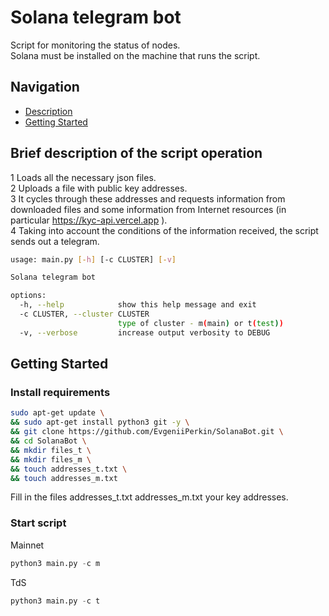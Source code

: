 # Solana telegram bot
Script for monitoring the status of nodes.  
Solana must be installed on the machine that runs the script.

## Navigation
* [Description](#Brief-description-of-the-script-operation)
* [Getting Started](#getting-started)

## Brief description of the script operation
1 Loads all the necessary json files.  
2 Uploads a file with public key addresses.  
3 It cycles through these addresses and requests information from downloaded files and some information from Internet resources (in particular https://kyc-api.vercel.app ).  
4 Taking into account the conditions of the information received, the script sends out a telegram.  
```bash
usage: main.py [-h] [-c CLUSTER] [-v]

Solana telegram bot

options:
  -h, --help            show this help message and exit
  -c CLUSTER, --cluster CLUSTER
                        type of cluster - m(main) or t(test))
  -v, --verbose         increase output verbosity to DEBUG
```
## Getting Started
### Install requirements
```bash
sudo apt-get update \
&& sudo apt-get install python3 git -y \
&& git clone https://github.com/EvgeniiPerkin/SolanaBot.git \
&& cd SolanaBot \
&& mkdir files_t \
&& mkdir files_m \
&& touch addresses_t.txt \
&& touch addresses_m.txt
```
Fill in the files addresses_t.txt addresses_m.txt your key addresses.  
### Start script
Mainnet
```python
python3 main.py -c m
```

TdS  
```python
python3 main.py -c t
``` 